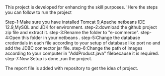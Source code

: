 This project is developed for enhancing the skill purposes.
'Here the steps you can follow to run the project

Step-1:Make sure you have installed Tomcat 9,Apache netbeans IDE 12.9,MySQL and JDK for environment.
step-2:download the github project zip file and extract it.
step-3:Rename the folder to "e-commerce".
step-4:Open this folder in your netbeans .
step-5:Change the database credentials in each file according to your setup of database like port no and add the JDBC connector jar file.
step-6:Change the path of images according to your computer in "AddProduct.java" filebecause it is required.
step-7:Now Setup is done ,run the project.

The report file is added with repository to get the idea of project.

